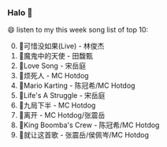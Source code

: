 

### Halo 👋

😄 listen to my this week song list of top 10:

0. 🌈可惜没如果(Live) - 林俊杰
1. 🌈魔鬼中的天使 - 田馥甄
2. 🌈Love Song - 宋岳庭
3. 🌈烦死人 - MC Hotdog
4. 🌈Mario Karting - 陈冠希/MC Hotdog
5. 🌈Life's A Struggle - 宋岳庭
6. 🌈九局下半 - MC Hotdog
7. 🌈离开 - MC Hotdog/张震岳
8. 🌈King Boomba's Crew - 陈冠希/MC Hotdog
9. 🌈就让这首歌 - 张震岳/侯佩岑/MC Hotdog

